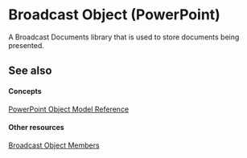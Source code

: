 
# Broadcast Object (PowerPoint)

A Broadcast Documents library that is used to store documents being presented. 


## See also


#### Concepts


 [PowerPoint Object Model Reference](00acd64a-5896-0459-39af-98df2849849e.md)
#### Other resources


 [Broadcast Object Members](7fac2679-0f4c-9b43-d2f8-800321c7e9e0.md)
